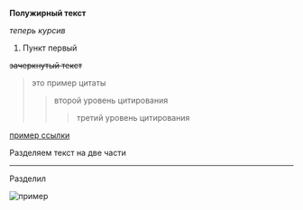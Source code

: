 **Полужирный текст**

*теперь курсив*

1. Пункт первый


~~зачеркнутый текст~~ 


> это пример цитаты 
>> второй уровень цитирования 
>>> третий уровень цитирования

 [пример ссылки](https://github.com/Alexei0915ъ) 

Разделяем текст на две части

----

Разделил 

![пример](C:\изображение)